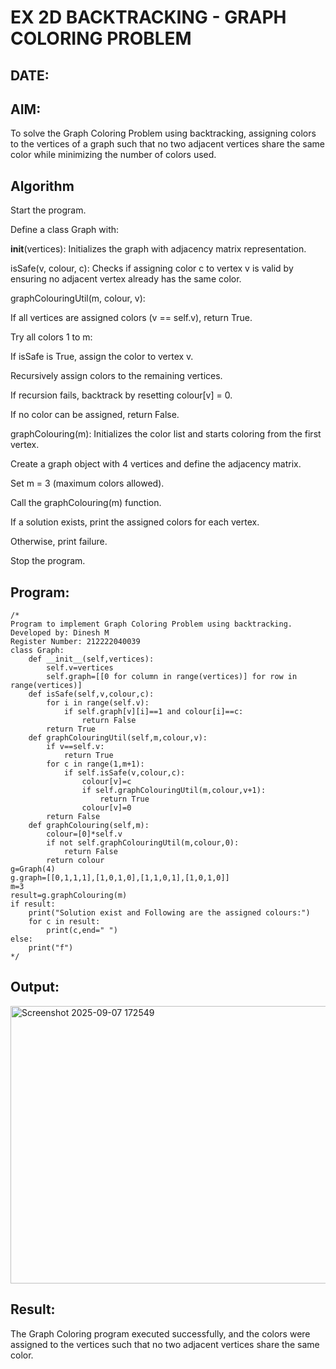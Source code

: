 # EX 2D BACKTRACKING - GRAPH COLORING PROBLEM
## DATE:
## AIM:
To solve the Graph Coloring Problem using backtracking, assigning colors to the vertices of a graph such that no two adjacent vertices share the same color while minimizing the number of colors used.



## Algorithm
Start the program.

Define a class Graph with:

__init__(vertices): Initializes the graph with adjacency matrix representation.

isSafe(v, colour, c): Checks if assigning color c to vertex v is valid by ensuring no adjacent vertex already has the same color.

graphColouringUtil(m, colour, v):

If all vertices are assigned colors (v == self.v), return True.

Try all colors 1 to m:

If isSafe is True, assign the color to vertex v.

Recursively assign colors to the remaining vertices.

If recursion fails, backtrack by resetting colour[v] = 0.

If no color can be assigned, return False.

graphColouring(m): Initializes the color list and starts coloring from the first vertex.

Create a graph object with 4 vertices and define the adjacency matrix.

Set m = 3 (maximum colors allowed).

Call the graphColouring(m) function.

If a solution exists, print the assigned colors for each vertex.

Otherwise, print failure.

Stop the program. 

## Program:
```
/*
Program to implement Graph Coloring Problem using backtracking.
Developed by: Dinesh M
Register Number: 212222040039
class Graph:
    def __init__(self,vertices):
        self.v=vertices
        self.graph=[[0 for column in range(vertices)] for row in range(vertices)]
    def isSafe(self,v,colour,c):
        for i in range(self.v):
            if self.graph[v][i]==1 and colour[i]==c:
                return False
        return True
    def graphColouringUtil(self,m,colour,v):
        if v==self.v:
            return True
        for c in range(1,m+1):
            if self.isSafe(v,colour,c):
                colour[v]=c
                if self.graphColouringUtil(m,colour,v+1):
                    return True
                colour[v]=0
        return False
    def graphColouring(self,m):
        colour=[0]*self.v
        if not self.graphColouringUtil(m,colour,0):
            return False
        return colour
g=Graph(4)
g.graph=[[0,1,1,1],[1,0,1,0],[1,1,0,1],[1,0,1,0]]
m=3
result=g.graphColouring(m)
if result:
    print("Solution exist and Following are the assigned colours:")
    for c in result:
        print(c,end=" ")
else:
    print("f")
*/
```

## Output:

<img width="1380" height="444" alt="Screenshot 2025-09-07 172549" src="https://github.com/user-attachments/assets/e98026e3-8fa8-4fe3-b865-8f758c487d43" />


## Result:
The Graph Coloring program executed successfully, and the colors were assigned to the vertices such that no two adjacent vertices share the same color.
